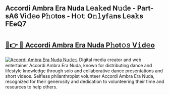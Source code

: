## Accordi Ambra Era Nuda L𝚎a𝚔ed N𝚞𝚍e - Part-sA6 Vi𝚍𝚎o P𝚑𝚘tos - H𝚘𝚝 O𝚗𝚕yf𝚊ns L𝚎a𝚔s FEeQ7

# <h2><a href="http://kf15hil.oniu.top/?m=Accordi+Ambra+Era+Nuda">🔗👉 🔴 Accordi Ambra Era Nuda P𝚑ot𝚘𝚜 V𝚒d𝚎o</a></h2>

[![Accordi Ambra Era Nuda Nu𝚍e𝚜](https://i.imgur.com/0qMVB7G.gif)](http://kf15hil.oniu.top/?m=Accordi+Ambra+Era+Nuda)
Digital media creator and web entertainer Accordi Ambra Era Nuda, known for distributing dance and lifestyle knowledge through solo and collaborative dance presentations and short videos. Selfless philanthropist volunteer Accordi Ambra Era Nuda, recognized for their generosity and dedication to volunteering their time and resources to help others.  

